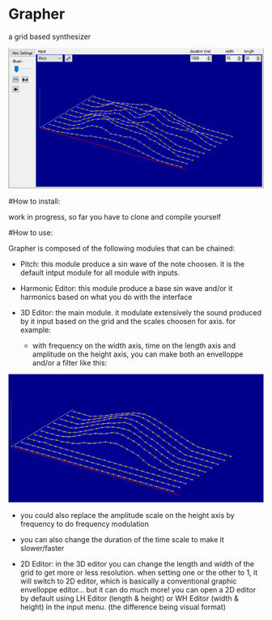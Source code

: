# Grapher

a grid based synthesizer

![screenshot](https://github.com/RBLG/Grapher/blob/dev/res/examples/screenshot.png)

#How to install:

work in progress, so far you have to clone and compile yourself


#How to use:

Grapher is composed of the following modules that can be chained:

- Pitch:
  this module produce a sin wave of the note choosen. it is the default intput module for all module with inputs.

- Harmonic Editor:
  this module produce a base sin wave and/or it harmonics based on what you do with the interface


- 3D Editor:
  the main module. it modulate extensively the sound produced by it input based on the grid and the scales choosen for axis.
  for example:
  - with frequency on the width axis, time on the length axis and amplitude on the height axis, you can make both an envelloppe and/or a filter like this:

![screenshot](https://github.com/RBLG/Grapher/blob/dev/res/examples/highpassfilter_and_envelloppe.png)
  
  - you could also replace the amplitude scale on the height axis by frequency to do frequency modulation
  - you can also change the duration of the time scale to make it slower/faster

- 2D Editor:
  in the 3D editor you can change the length and width of the grid to get more or less resolution. when setting one or the other to 1, it will switch to 2D editor, which is basically a conventional graphic envelloppe editor... but it can do much more!
  you can open a 2D editor by default using LH Editor (length & height) or WH Editor (width & height) in the input menu. (the difference being visual format)

